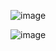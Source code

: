 ![image](https://github.com/Rahulyadav9651/Employee-Management/assets/113136972/d9d1820a-c9d5-4cb7-8a40-e7ab0e6da2a4)


![image](https://github.com/Rahulyadav9651/Employee-Management/assets/113136972/295fab45-c660-4a73-adde-6513b546bcda)

